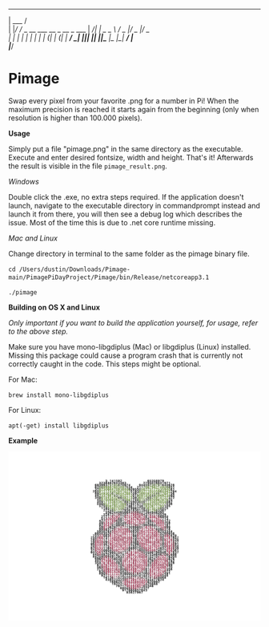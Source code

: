 ______ _                            
| ___  /                           
| |_/ /_ _ __ ___   __ _  __ _  ___ 
|  __/| |  _   _ \ / _  |/ _  |/ _ \
| |   | | | | | | | (_| | (_| |  __/
\_|   |_|_| |_| |_|\___ |\__  |\___|
                          __/ |     
                         |___/  

# Pimage

Swap every pixel from your favorite .png for a number in Pi! When the maximum precision is reached it starts again from the beginning (only when resolution is higher than 100.000 pixels). 


**Usage**

Simply put a file "pimage.png" in the same directory as the executable. Execute and enter desired fontsize, width and height. That's it! Afterwards the result is visible in the file ```pimage_result.png```.

_Windows_

Double click the .exe, no extra steps required. If the application doesn't launch, navigate to the executable directory in commandprompt instead and launch it from there, you will then see a debug log which describes the issue. Most of the time this is due to .net core runtime missing.

_Mac and Linux_

Change directory in terminal to the same folder as the pimage binary file.

```
cd /Users/dustin/Downloads/Pimage-main/PimagePiDayProject/Pimage/bin/Release/netcoreapp3.1
```
```
./pimage
```

**Building on OS X and Linux**

_Only important if you want to build the application yourself, for usage, refer to the above step._

Make sure you have mono-libgdiplus (Mac) or libgdiplus (Linux) installed. Missing this package could cause a program crash that is currently not correctly caught in the code. This steps might be optional. 

For Mac: 
```
brew install mono-libgdiplus
```

For Linux:
```
apt(-get) install libgdiplus
```

**Example**

![Raspberry Large](https://github.com/jetspiking/Pimage/blob/main/pimage_raspberry_big.png)
